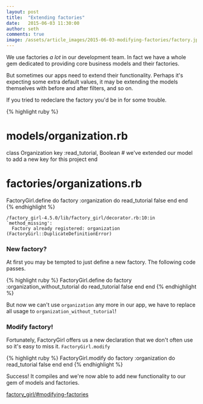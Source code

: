 ```yaml
---
layout: post
title:  "Extending factories"
date:   2015-06-03 11:30:00
author: seth
comments: true
image: /assets/article_images/2015-06-03-modifying-factories/factory.jpg
---
```


We use factories *a lot* in our development team. In fact we have a whole gem dedicated to providing core business models and their factories.

But sometimes our apps need to extend their functionality. Perhaps it's expecting some extra default values,
it may be extending the models themselves with before and after filters, and so on.

If you tried to redeclare the factory you'd be in for some trouble.

{% highlight ruby %}
# models/organization.rb
class Organization
  key :read_tutorial, Boolean  # we've extended our model to add a new key for this project
end

# factories/organizations.rb
FactoryGirl.define do
  factory :organization do
    read_tutorial   false
  end
end
{% endhighlight %}

```
/factory_girl-4.5.0/lib/factory_girl/decorator.rb:10:in `method_missing':
  Factory already registered: organization (FactoryGirl::DuplicateDefinitionError)
```

### New factory?

At first you may be tempted to just define a new factory. The following code passes.

{% highlight ruby %}
FactoryGirl.define do
  factory :organization_without_tutorial do
    read_tutorial   false
  end
end
{% endhighlight %}

But now we can't use `organization` any more in our app, we have to replace all usage to `organization_without_tutorial`!

### Modify factory!

Fortunately, FactoryGirl offers us a new declaration that we don't often use so it's easy to miss it. `FactoryGirl.modify`

{% highlight ruby %}
FactoryGirl.modify do
  factory :organization do
    read_tutorial   false
  end
end
{% endhighlight %}

Success! It compiles and we're now able to add new functionality to our gem of models and factories.

[factory_girl/#modifying-factories](https://github.com/thoughtbot/factory_girl/blob/master/GETTING_STARTED.md#modifying-factories)